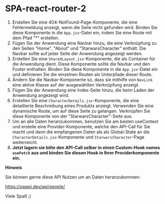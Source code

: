 # SPA-react-router-2

1.  Erstellen Sie eine 404-NotFound-Page-Komponente, die eine Fehlermeldung anzeigt, wenn die Seite nicht gefunden wird. Binden Sie diese Komponente in die `App.jsx`-Datei ein, indem Sie eine Route mit dem Pfad "\*" erstellen.
2.  Fügen Sie der Anwendung eine Navbar hinzu, die eine Verknüpfung zu den Seiten "Home", "About" und "StarwarsCharacter" enthält. Die Navbar sollte auf jeder Seite der Anwendung angezeigt werden.
3.  Erstellen Sie eine `SharedLayout.jsx`-Komponente, die als Container für die Anwendung dient. Diese Komponente sollte die Navbar und den Footer enthalten. Binden Sie diese Komponente in die `App.jsx`-Datei ein und definieren Sie die einzelnen Routen als Unterpfade dieser Route.
4.  Ändern Sie die Navbar-Komponente so, dass sie mithilfe von `NavLink` eine aktive Klasse auf der ausgewählten Verknüpfung anzeigt.
5.  Fügen Sie der Anwendung eine Index-Seite hinzu, die beim Laden der Anwendung angezeigt wird.
6.  Erstellen Sie eine `CharacterDetails.jsx`-Komponente, die eine detaillierte Beschreibung eines Produkts anzeigt. Verwenden Sie eine dynamische Route, um auf diese Seite zu gelangen. Verknüpfen Sie diese Komponente von der "StarwarsCharacter"-Seite aus.
7.  Um an alle Daten heranzukommen, benutzen Sie am besten useContext und erstelle eine Provider-Komponente, welche den API-Call für Sie macht und dann die empfangenen Daten als als Global-State an die `CharacterDetails.jsx`-Komponente und `StarwarsCharacter`-Page weiterreicht.
8.  **Jetzt lagern sie bitte den API-Call selber in einen Custom-Hook names `useFetch` aus und binden Sie diesen Hook in Ihrer Providerkomponente ein.**

**Hinweis**

Sie können gerne diese API Nutzen um an Daten heranzukommen:

https://swapi.dev/api/people/

Viele Spaß ;)

